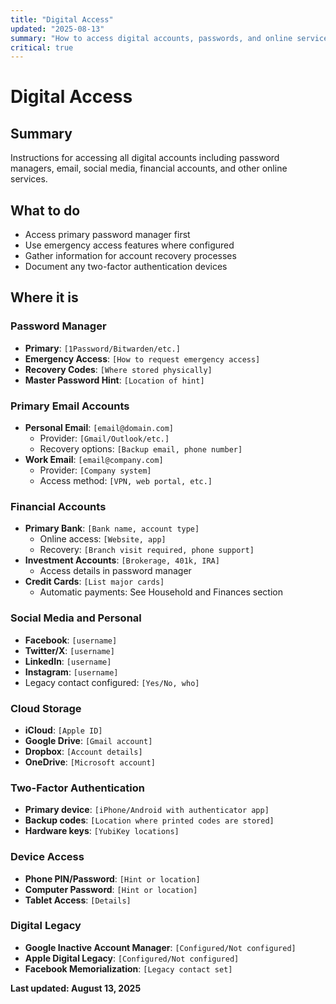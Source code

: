 ```yaml
---
title: "Digital Access"
updated: "2025-08-13"
summary: "How to access digital accounts, passwords, and online services"
critical: true
---
```


# Digital Access

## Summary

Instructions for accessing all digital accounts including password managers, email, social media, financial accounts, and other online services.

## What to do

- Access primary password manager first
- Use emergency access features where configured
- Gather information for account recovery processes
- Document any two-factor authentication devices

## Where it is

### Password Manager
- **Primary**: `[1Password/Bitwarden/etc.]`
- **Emergency Access**: `[How to request emergency access]`
- **Recovery Codes**: `[Where stored physically]`
- **Master Password Hint**: `[Location of hint]`

### Primary Email Accounts
- **Personal Email**: `[email@domain.com]`
  - Provider: `[Gmail/Outlook/etc.]`
  - Recovery options: `[Backup email, phone number]`
- **Work Email**: `[email@company.com]`
  - Provider: `[Company system]`
  - Access method: `[VPN, web portal, etc.]`

### Financial Accounts
- **Primary Bank**: `[Bank name, account type]`
  - Online access: `[Website, app]`
  - Recovery: `[Branch visit required, phone support]`
- **Investment Accounts**: `[Brokerage, 401k, IRA]`
  - Access details in password manager
- **Credit Cards**: `[List major cards]`
  - Automatic payments: See Household and Finances section

### Social Media and Personal
- **Facebook**: `[username]`
- **Twitter/X**: `[username]`
- **LinkedIn**: `[username]`
- **Instagram**: `[username]`
- Legacy contact configured: `[Yes/No, who]`

### Cloud Storage
- **iCloud**: `[Apple ID]`
- **Google Drive**: `[Gmail account]`
- **Dropbox**: `[Account details]`
- **OneDrive**: `[Microsoft account]`

### Two-Factor Authentication
- **Primary device**: `[iPhone/Android with authenticator app]`
- **Backup codes**: `[Location where printed codes are stored]`
- **Hardware keys**: `[YubiKey locations]`

### Device Access
- **Phone PIN/Password**: `[Hint or location]`
- **Computer Password**: `[Hint or location]`
- **Tablet Access**: `[Details]`

### Digital Legacy
- **Google Inactive Account Manager**: `[Configured/Not configured]`
- **Apple Digital Legacy**: `[Configured/Not configured]`
- **Facebook Memorialization**: `[Legacy contact set]`

**Last updated: August 13, 2025**
